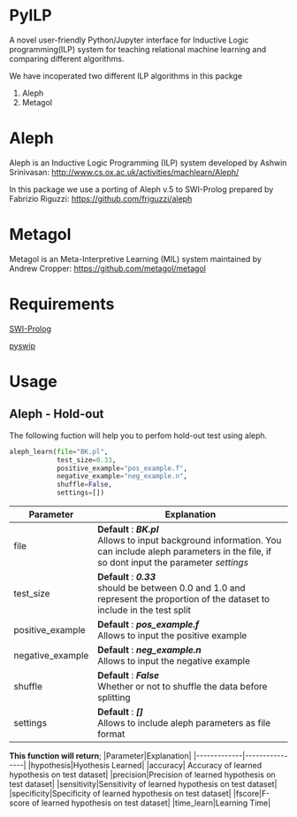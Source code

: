 # PyILP
A novel user-friendly Python/Jupyter interface for Inductive Logic programming(ILP)  system for teaching relational machine learning and comparing different algorithms.

We have incoperated two different ILP algorithms in this packge
1) Aleph
2) Metagol

# Aleph
Aleph is an Inductive Logic Programming (ILP) system developed by Ashwin Srinivasan: http://www.cs.ox.ac.uk/activities/machlearn/Aleph/

In this package we use a porting of Aleph v.5 to SWI-Prolog prepared by Fabrizio Riguzzi: https://github.com/friguzzi/aleph

# Metagol
Metagol is an Meta-Interpretive Learning (MIL) system maintained by Andrew Cropper: https://github.com/metagol/metagol

# Requirements
[SWI-Prolog](https://www.swi-prolog.org/)

[pyswip](https://pypi.org/project/pyswip/)

# Usage
## Aleph - Hold-out
The following fuction will help you to perfom hold-out test using aleph.

```python
aleph_learn(file="BK.pl", 
            test_size=0.33, 
            positive_example="pos_example.f", 
            negative_example="neg_example.n", 
            shuffle=False, 
            settings=[])
```
| Parameter  | Explanation |
| ------------- | ------------- |
| file  | **Default** : ***BK.pl*** <br> Allows to input background information. You can include aleph parameters in the file, if so dont input the parameter *settings*  |
| test_size  | **Default** : ***0.33*** <br> should be between 0.0 and 1.0 and represent the proportion of the dataset to include in the test split |
| positive_example | **Default** : ***pos_example.f*** <br>  Allows to input the positive example|
| negative_example | **Default** : ***neg_example.n*** <br>  Allows to input the negative example|
|shuffle|**Default** : ***False*** <br> Whether or not to shuffle the data before splitting|
|settings | **Default** : ***[]*** <br>  Allows to include aleph parameters as file format|


**This function will return**;
|Parameter|Explanation|
|-------------|----------------|
|hypothesis|Hyothesis Learned|
|accuracy| Accuracy of learned hypothesis on test dataset|
|precision|Precision of learned hypothesis on test dataset|
|sensitivity|Sensitivity of learned hypothesis on test dataset|
|specificity|Specificity of learned hypothesis on test dataset|
|fscore|F-score of learned hypothesis on test dataset|
|time_learn|Learning Time|

